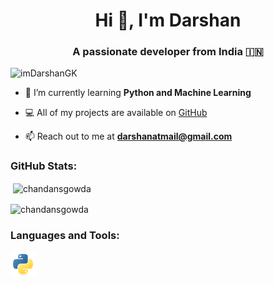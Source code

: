 <h1 align="center">Hi 👋, I'm Darshan</h1>
<h3 align="center">A passionate developer from India 🇮🇳 </h3>

<p align="left"> <img src="https://komarev.com/ghpvc/?username=imDarshanGK&label=Profile%20views&color=0e75b6&style=flat" alt="imDarshanGK" /> </p>

- 🌱 I’m currently learning **Python and Machine Learning**

- 💻 All of my projects are available on [GitHub](https://github.com/imDarshanGK)

- 📫 Reach out to me at **darshanatmail@gmail.com**
  
<h3 align="left">GitHub Stats:</h3>
<p>&nbsp;<img align="center" src="https://github-readme-stats.vercel.app/api?username=chandansgowda&show_icons=true&locale=en" alt="chandansgowda" /></p>

<p><img align="center" src="https://github-readme-streak-stats.herokuapp.com/?user=chandansgowda&" alt="chandansgowda" /></p>

<h3 align="left">Languages and Tools:</h3>
<p align="left"> <a href="https://www.python.org" target="_blank" rel="noreferrer"> <img src="https://raw.githubusercontent.com/devicons/devicon/master/icons/python/python-original.svg" alt="python" width="40" height="40"/> </a> </p>

  
  
  
  
  
  
  
  
  
  
  
 





